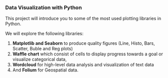 ### Data Visualization with Python
This project will introduce you to some of the most used plotting libraries in Python.

We will explore the following libraries:
1. **Matplotlib and Seaborn** to produce quality figures (Line, Histo, Bars, Scatter, Buble and Reg plots) 
2. **Waffle chart** which consist of cells to display progress towards a goal or visualize categorical data, 
3. **Wordcloud** for high-level data analysis and visualization of text data 
4. And **Folium** for Geospatial data.

